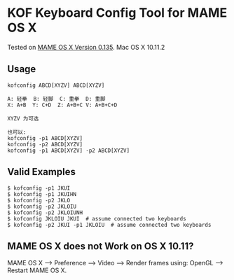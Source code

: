 KOF Keyboard Config Tool for MAME OS X
======================================

Tested on [MAME OS X Version 0.135](http://mameosx.sourceforge.net/).
Mac OS X 10.11.2

Usage
-----

```
kofconfig ABCD[XYZV] ABCD[XYZV]

A: 轻拳  B: 轻脚  C: 重拳  D: 重脚
X: A+B  Y: C+D  Z: A+B+C V: A+B+C+D

XYZV 为可选

也可以:
kofconfig -p1 ABCD[XYZV]
kofconfig -p2 ABCD[XYZV]
kofconfig -p1 ABCD[XYZV] -p2 ABCD[XYZV]
```

Valid Examples
--------------

```
$ kofconfig -p1 JKUI
$ kofconfig -p1 JKUIHN
$ kofconfig -p2 JKLO
$ kofconfig -p2 JKLOIU
$ kofconfig -p2 JKLOIUNH
$ kofconfig JKLOIU JKUI  # assume connected two keyboards
$ kofconfig -p2 JKUI -p1 JKLOIU  # assume connected two keyboards
```


MAME OS X does not Work on OS X 10.11?
--------------------------------------

MAME OS X --> Preference --> Video --> Render frames using: OpenGL
--> Restart MAME OS X.
